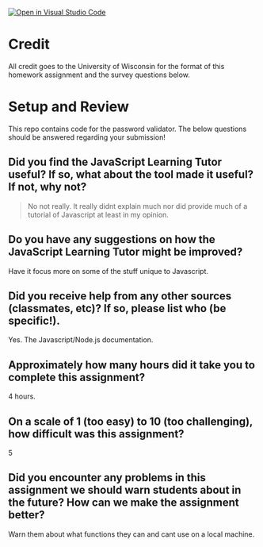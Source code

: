 [![Open in Visual Studio Code](https://classroom.github.com/assets/open-in-vscode-f059dc9a6f8d3a56e377f745f24479a46679e63a5d9fe6f495e02850cd0d8118.svg)](https://classroom.github.com/online_ide?assignment_repo_id=5490012&assignment_repo_type=AssignmentRepo)
# Credit

All credit goes to the University of Wisconsin for the format of this homework assignment and the survey questions below.

# Setup and Review

This repo contains code for the password validator. The below questions should be answered regarding your submission!

## Did you find the JavaScript Learning Tutor useful? If so, what about the tool made it useful? If not, why not?
> No not really. It really didnt explain much nor did provide much of a tutorial of Javascript at least in my opinion. 


## Do you have any suggestions on how the JavaScript Learning Tutor might be improved?
Have it focus more on some of the stuff unique to Javascript.


## Did you receive help from any other sources (classmates, etc)? If so, please list who (be specific!).
Yes. The Javascript/Node.js documentation.

## Approximately how many hours did it take you to complete this assignment?
4 hours.

## On a scale of 1 (too easy) to 10 (too challenging), how difficult was this assignment?
5


## Did you encounter any problems in this assignment we should warn students about in the future? How can we make the assignment better?
Warn them about what functions they can and cant use on a local machine.
